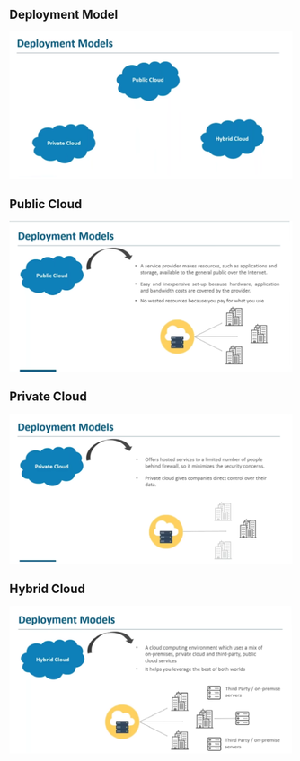## Deployment Model
<img src='./Deployment Model.png'>

## Public Cloud 
<img src='./Public Cloud.png'>

## Private Cloud 
<img src='./Private Cloud.png'>

## Hybrid Cloud 
<img src='./Hybrid Cloud.png'>